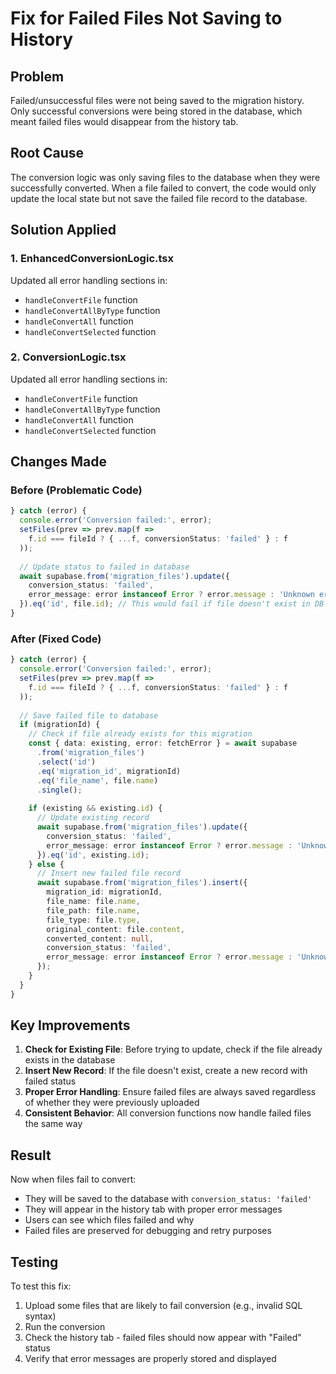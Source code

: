 # Fix for Failed Files Not Saving to History

## Problem
Failed/unsuccessful files were not being saved to the migration history. Only successful conversions were being stored in the database, which meant failed files would disappear from the history tab.

## Root Cause
The conversion logic was only saving files to the database when they were successfully converted. When a file failed to convert, the code would only update the local state but not save the failed file record to the database.

## Solution Applied

### 1. EnhancedConversionLogic.tsx
Updated all error handling sections in:
- `handleConvertFile` function
- `handleConvertAllByType` function  
- `handleConvertAll` function
- `handleConvertSelected` function

### 2. ConversionLogic.tsx
Updated all error handling sections in:
- `handleConvertFile` function
- `handleConvertAllByType` function
- `handleConvertAll` function
- `handleConvertSelected` function

## Changes Made

### Before (Problematic Code)
```typescript
} catch (error) {
  console.error('Conversion failed:', error);
  setFiles(prev => prev.map(f => 
    f.id === fileId ? { ...f, conversionStatus: 'failed' } : f
  ));
  
  // Update status to failed in database
  await supabase.from('migration_files').update({
    conversion_status: 'failed',
    error_message: error instanceof Error ? error.message : 'Unknown error'
  }).eq('id', file.id); // This would fail if file doesn't exist in DB
}
```

### After (Fixed Code)
```typescript
} catch (error) {
  console.error('Conversion failed:', error);
  setFiles(prev => prev.map(f => 
    f.id === fileId ? { ...f, conversionStatus: 'failed' } : f
  ));
  
  // Save failed file to database
  if (migrationId) {
    // Check if file already exists for this migration
    const { data: existing, error: fetchError } = await supabase
      .from('migration_files')
      .select('id')
      .eq('migration_id', migrationId)
      .eq('file_name', file.name)
      .single();
    
    if (existing && existing.id) {
      // Update existing record
      await supabase.from('migration_files').update({
        conversion_status: 'failed',
        error_message: error instanceof Error ? error.message : 'Unknown error'
      }).eq('id', existing.id);
    } else {
      // Insert new failed file record
      await supabase.from('migration_files').insert({
        migration_id: migrationId,
        file_name: file.name,
        file_path: file.name,
        file_type: file.type,
        original_content: file.content,
        converted_content: null,
        conversion_status: 'failed',
        error_message: error instanceof Error ? error.message : 'Unknown error'
      });
    }
  }
}
```

## Key Improvements

1. **Check for Existing File**: Before trying to update, check if the file already exists in the database
2. **Insert New Record**: If the file doesn't exist, create a new record with failed status
3. **Proper Error Handling**: Ensure failed files are always saved regardless of whether they were previously uploaded
4. **Consistent Behavior**: All conversion functions now handle failed files the same way

## Result
Now when files fail to convert:
- They will be saved to the database with `conversion_status: 'failed'`
- They will appear in the history tab with proper error messages
- Users can see which files failed and why
- Failed files are preserved for debugging and retry purposes

## Testing
To test this fix:
1. Upload some files that are likely to fail conversion (e.g., invalid SQL syntax)
2. Run the conversion
3. Check the history tab - failed files should now appear with "Failed" status
4. Verify that error messages are properly stored and displayed 
